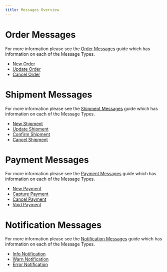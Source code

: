 ```yaml
---
title: Messages Overview
---
```


# Order Messages

For more information please see the [Order Messages](order_messages) guide which has information on each of the Message Types.

* [New Order](order_messages#new)
* [Update Order](order_messages#update)
* [Cancel Order](order_messages#cancel)

# Shipment Messages

For more information please see the [Shipment Messages](shipment_messages) guide which has information on each of the Message Types.

* [New Shipment](shipment_messages#new)
* [Update Shipment](shipment_messages#update)
* [Confirm Shipment](shipment_messages#confirm)
* [Cancel Shipment](shipment_messages#cancel)

# Payment Messages

For more information please see the [Payment Messages](payment_messages) guide which has information on each of the Message Types.

* [New Payment](payment_messages#new)
* [Capture Payment](payment_messages#capture)
* [Cancel Payment](payment_messages#cancel)
* [Void Payment](payment_messages#void)

# Notification Messages

For more information please see the [Notification Messages](notification_messages) guide which has information on each of the Message Types.

* [Info Notification](notification_messages#info)
* [Warn Notification](notification_messages#warn)
* [Error Notification](notification_messages#error)